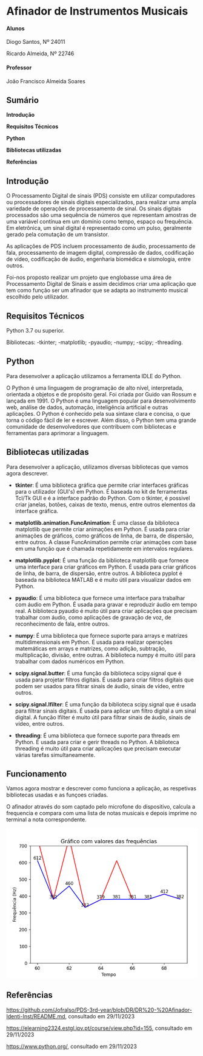 # Afinador de Instrumentos Musicais

#### Alunos
Diogo Santos, Nº 24011

Ricardo Almeida, Nº 22746
#### Professor
João Francisco Almeida Soares

## Sumário

__Introdução__

__Requisitos Técnicos__

__Python__

__Bibliotecas utilizadas__

__Referências__

## Introdução
O Processamento Digital de sinais (PDS) consiste em utilizar computadores ou processadores de sinais digitais especializados, para realizar uma ampla variedade de operações de processamento de sinal. Os sinais digitais processados são uma sequência de números que representam amostras de uma variável contínua em um domínio como tempo, espaço ou frequência. Em eletrônica, um sinal digital é representado como um pulso, geralmente gerado pela comutação de um transístor. 

As aplicações de PDS incluem processamento de áudio, processamento de fala, processamento de imagem digital, compressão de dados, codificação de vídeo, codificação de áudio, engenharia biomédica e sismologia, entre outros.

Foi-nos proposto realizar um projeto que englobasse uma área de Processamento Digital de Sinais e assim decidimos criar uma aplicação que tem como função ser um afinador que se adapta ao instrumento musical escolhido pelo utilizador.

## Requisitos Técnicos
Python 3.7 ou superior.

Bibliotecas: 
-tkinter;
-matplotlib;
-pyaudio;
-numpy;
-scipy;
-threading.

## Python
Para desenvolver a aplicação utilizamos a ferramenta IDLE do Python.

O Python é uma linguagem de programação de alto nível, interpretada, orientada a objetos e de propósito geral. Foi criada por Guido van Rossum e lançada em 1991. O Python é uma linguagem popular para desenvolvimento web, análise de dados, automação, inteligência artificial e outras aplicações. O Python é conhecido pela sua sintaxe clara e concisa, o que torna o código fácil de ler e escrever. Além disso, o Python tem uma grande comunidade de desenvolvedores que contribuem com bibliotecas e ferramentas para aprimorar a linguagem.

## Bibliotecas utilizadas

Para desenvolver a aplicação, utilizamos diversas bibliotecas que vamos agora descrever.

- __tkinter__: É uma biblioteca gráfica que permite criar interfaces gráficas para o utilizador (GUI's) em Python. É baseada no kit de ferramentas Tcl/Tk GUI e é a interface padrão do Python. Com o tkinter, é possivel criar janelas, botões, caixas de texto, menus, entre outros elementos da interface gráfica.

- __matplotlib.animation.FuncAnimation__: É uma classe da biblioteca matplotlib que permite criar animações em Python. É usada para criar animações de gráficos, como gráficos de linha, de barra, de dispersão, entre outros. A classe FuncAnimation permite criar animações com base em uma função que é chamada repetidamente em intervalos regulares.

- __matplotlib.pyplot__: É uma função da biblioteca matplotlib que fornece uma interface para criar gráficos em Python. É usada para criar gráficos de linha, de barra, de dispersão, entre outros. A biblioteca pyplot é baseada na biblioteca MATLAB e é muito útil para visualizar dados em Python.

- __pyaudio__: É uma biblioteca que fornece uma interface para trabalhar com áudio em Python. É usada para gravar e reproduzir áudio em tempo real. A biblioteca pyaudio é muito útil para criar aplicações que precisam trabalhar com áudio, como aplicações de gravação de voz, de reconhecimento de fala, entre outros.

- __numpy__: É uma biblioteca que fornece suporte para arrays e matrizes multidimensionais em Python. É usada para realizar operações matemáticas em arrays e matrizes, como adição, subtração, multiplicação, divisão, entre outras. A biblioteca numpy é muito útil para trabalhar com dados numéricos em Python.

- __scipy.signal.butter__: É uma função da biblioteca scipy.signal que é usada para projetar filtros digitais. É usada para criar filtros digitais que podem ser usados para filtrar sinais de áudio, sinais de vídeo, entre outros.


- __scipy.signal.lfilter__: É uma função da biblioteca scipy.signal que é usada para filtrar sinais digitais. É usada para aplicar um filtro digital a um sinal digital. A função lfilter é muito útil para filtrar sinais de áudio, sinais de vídeo, entre outros.

- __threading__: É uma biblioteca que fornece suporte para threads em Python. É usada para criar e gerir threads no Python. A biblioteca threading é muito útil para criar aplicações que precisam executar várias tarefas simultaneamente.

## Funcionamento

Vamos agora mostrar e descrever como funciona a aplicação, as respetivas bibliotecas usadas e as funçoes criadas.

O afinador através do som captado pelo microfone do dispositivo, calcula a frequencia e compara com uma lista de notas musicais e depois imprime no terminal a nota correspondente.

![Menu da aplicação](https://github.com/Jofralso/PDS-3rd-year/blob/DR/DR%20-%20Afinador-Identi-Inst/Grafico.png)

## Referências

https://github.com/Jofralso/PDS-3rd-year/blob/DR/DR%20-%20Afinador-Identi-Inst/README.md, consultado em 29/11/2023

https://elearning2324.estgl.ipv.pt/course/view.php?id=155, consultado em 29/11/2023

https://www.python.org/, consultado em 29/11/2023
